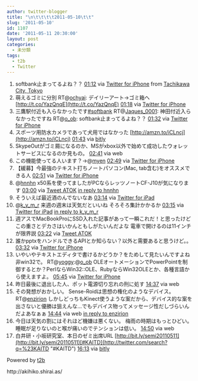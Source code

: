 ```yaml
---
author: twitter-blogger
title: "\n\t\t\t\t2011-05-10\t\t"
slug: '2011-05-10'
id: 1107
date: '2011-05-11 20:30:00'
layout: post
categories:
  - 未分類
tags:
  - t2b
  - Twitter
---
```


<div xmlns:georss="http://www.georss.org/georss">

1.  <span><span>softbank止まってるよね？？</span> <span>[<span>01:12</span>](http://twitter.com/o_ob/status/67925044466155520) <span>via [Twitter for iPhone](http://twitter.com/#!/download/iphone)</span> from [Tachikawa City, Tokyo<span></span>](http://maps.google.com/maps?q=35.72176617,139.44324994)</span></span>
2.  <span><span>萌えるゴミに分別 RT@[ochyai](http://twitter.com/ochyai "ochyai"): デイリーアート→ゴミ箱へ [http://t.co/YazQnqE](http://t.co/YazQnqE)</span> <span>[<span>01:18</span>](http://twitter.com/o_ob/status/67926535553818624) <span>via [Twitter for iPhone](http://twitter.com/#!/download/iphone)</span></span></span>
3.  <span><span>三鷹駅付近も入らなかったです[#softbank](http://twitter.com/search?q=%23softbank "#softbank") RT@[Jaques_0001](http://twitter.com/Jaques_0001 "Jaques_0001"): 神田付近入らなかったですね RT@[o_ob](http://twitter.com/o_ob "o_ob"): softbank止まってるよね？？</span> <span>[<span>01:32</span>](http://twitter.com/o_ob/status/67930084564148224) <span>via [Twitter for iPhone](http://twitter.com/#!/download/iphone)</span></span></span>
4.  <span><span>スポーツ用防水カメラであって犬用ではなかった [http://amzn.to/iCLncj](http://amzn.to/iCLncj)</span> <span>[<span>01:43</span>](http://twitter.com/o_ob/status/67932857724710912) <span>via [bitly](http://bit.ly)</span></span></span>
5.  <span><span>SkypeOutがゴミ屑になるのか、MSがxbox以外で始めて成功したウォレットサービスになるのか見もの。</span> <span>[<span>02:41</span>](http://twitter.com/o_ob/status/67947417517039617) <span>via web</span></span></span>
6.  <span><span>この機能使ってる人います？->@[myen](http://twitter.com/myen "myen")</span> <span>[<span>02:49</span>](http://twitter.com/o_ob/status/67949408523796480) <span>via [Twitter for iPhone](http://twitter.com/#!/download/iphone)</span></span></span>
7.  <span><span>【緩募】今最強のテキスト打ちノートパソコン(Mac, tab含む)をオススメできる人</span> <span>[<span>02:51</span>](http://twitter.com/o_ob/status/67949837068410881) <span>via [Twitter for iPhone](http://twitter.com/#!/download/iphone)</span></span></span>
8.  <span><span>@[hnnhn](http://twitter.com/hnnhn "hnnhn") x50系を使ってましたがPCならレッツノートCF-J10が気になります</span> <span>[<span>03:00</span>](http://twitter.com/o_ob/status/67952073714577408) <span>via [Tweet ATOK](http://www.justsystems.com/jp/products/tweetatok/)</span> [in reply to hnnhn](http://twitter.com/hnnhn/status/67950586410172416)</span></span>
9.  <span><span>そういえば最近酒のんでないなあ</span> <span>[<span>03:14</span>](http://twitter.com/o_ob/status/67955612264316929) <span>via [Twitter for iPad](http://twitter.com/#!/download/ipad)</span></span></span>
10.  <span><span>@[k_y_m_r](http://twitter.com/k_y_m_r "k_y_m_r") 来週の週末は天気だといいね そろそろ集計かかるか</span> <span>[<span>03:15</span>](http://twitter.com/o_ob/status/67956023553568768) <span>via [Twitter for iPad](http://twitter.com/#!/download/ipad)</span> [in reply to k_y_m_r](http://twitter.com/k_y_m_r/status/67955298819772416)</span></span>
11.  <span><span>週アスでMacBookProにSSD入れた記事があって一瞬これだ！と思ったけどこの重さとデカさはいかんともしがたいんだよな 電車で開けるのは11インチが限界説</span> <span>[<span>03:22</span>](http://twitter.com/o_ob/status/67957564993839104) <span>via [Tweet ATOK](http://www.justsystems.com/jp/products/tweetatok/)</span></span></span>
12.  <span><span>誰かpptxをハンドルできるAPIとか知らない？以外と需要あると思うけど。。</span> <span>[<span>03:32</span>](http://twitter.com/o_ob/status/67960329212149763) <span>via [Twitter for iPhone](http://twitter.com/#!/download/iphone)</span></span></span>
13.  <span><span>いやいやテキストエディタで書けるかどうか？をためして見たいんですよね 非win32で。 RT@[yoggy](http://twitter.com/yoggy "yoggy"):@[o_ob](http://twitter.com/o_ob "o_ob") OLEオートメーションでPowerPointを制御するとか？PerlならWin32::OLE、RubyならWin32OLEとか、各種言語から使えますよ。</span> <span>[<span>05:45</span>](http://twitter.com/o_ob/status/67993611073105921) <span>via [Twitter for iPhone](http://twitter.com/#!/download/iphone)</span></span></span>
14.  <span><span>昨日最後に退出した人、ポット電源切り忘れの刑に処す</span> <span>[<span>14:37</span>](http://twitter.com/o_ob/status/68127635447885824) <span>via web</span></span></span>
15.  <span><span>その発想がおかしい。 Sense-Roidは思想の権化のようなデバイス。 RT@[enzirion](http://twitter.com/enzirion "enzirion") しかしどっちもKinect使うような案だから、デバイス的な案を出さないと優勝は狙えんな…でもデバイス物ってメッセージ性だしづらいんだよあなぁぁ</span> <span>[<span>14:44</span>](http://twitter.com/o_ob/status/68129234698248192) <span>via web</span> [in reply to enzirion](http://twitter.com/enzirion/status/68027093556015104)</span></span>
16.  <span><span>今日は天気の割にはそれほど機嫌は悪くない。 梅雨の時期はもっとひどい。 睡眠が足りないのと喉が痛いのでテンションは低い。</span> <span>[<span>14:50</span>](http://twitter.com/o_ob/status/68130877309321216) <span>via web</span></span></span>
17.  <span><span>白井研・小坂研究室、本日のゼミ出席URL [http://bit.ly/semi20110511](http://bit.ly/semi20110511)[#KAITD](http://twitter.com/search?q=%23KAITD "#KAITD")</span> <span>[<span>16:13</span>](http://twitter.com/o_ob/status/68151802981396480) <span>via [bitly](http://bit.ly)</span></span></span>

</div>

Powered by [t2b](http://t2b.utilz.jp/)

<div>http://akihiko.shirai.as/</div>